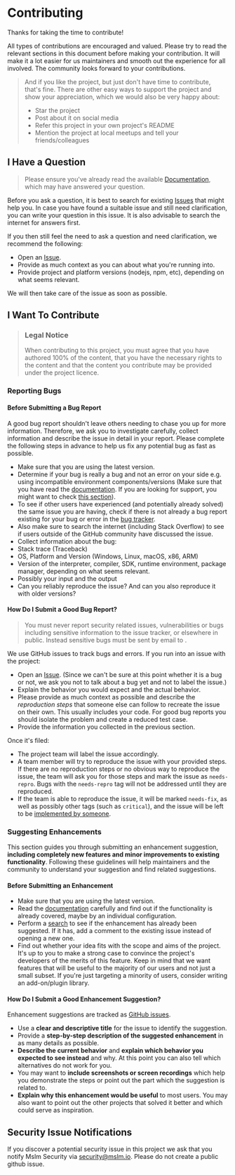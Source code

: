 # Contributing

Thanks for taking the time to contribute!

All types of contributions are encouraged and valued. Please try to read the
relevant sections in this document before making your contribution. It will
make it a lot easier for us maintainers and smooth out the experience for all
involved. The community looks forward to your contributions.

> And if you like the project, but just don't have time to contribute, that's
> fine. There are other easy ways to support the project and show your
> appreciation, which we would also be very happy about:
> - Star the project
> - Post about it on social media
> - Refer this project in your own project's README
> - Mention the project at local meetups and tell your friends/colleagues

## I Have a Question

> Please ensure you've already read the available
> [Documentation](https://mslm.io/docs/api/libraries/nodejs), which may have
> answered your question.

Before you ask a question, it is best to search for existing
[Issues](https://github.com/mslmio/sdk-nodejs/issues) that might help you. In
case you have found a suitable issue and still need clarification, you can
write your question in this issue. It is also advisable to search the internet
for answers first.

If you then still feel the need to ask a question and need clarification, we
recommend the following:

- Open an [Issue](https://github.com/mslmio/sdk-nodejs/issues/new).
- Provide as much context as you can about what you're running into.
- Provide project and platform versions (nodejs, npm, etc), depending on what
  seems relevant.

We will then take care of the issue as soon as possible.

## I Want To Contribute

> ### Legal Notice
>
> When contributing to this project, you must agree that you have authored 100%
> of the content, that you have the necessary rights to the content and that
> the content you contribute may be provided under the project licence.

### Reporting Bugs

#### Before Submitting a Bug Report

A good bug report shouldn't leave others needing to chase you up for more
information. Therefore, we ask you to investigate carefully, collect
information and describe the issue in detail in your report. Please complete
the following steps in advance to help us fix any potential bug as fast as
possible.

- Make sure that you are using the latest version.
- Determine if your bug is really a bug and not an error on your side e.g.
  using incompatible environment components/versions (Make sure that you have
  read the
  [documentation](https://mslm.io/docs/api/libraries/nodejs). If you
  are looking for support, you might want to check [this
  section](#i-have-a-question)).
- To see if other users have experienced (and potentially already solved) the
  same issue you are having, check if there is not already a bug report
  existing for your bug or error in the [bug
  tracker](https://github.com/mslmio/sdk-nodejs/issues?q=label%3Abug).
- Also make sure to search the internet (including Stack Overflow) to see if
  users outside of the GitHub community have discussed the issue.
- Collect information about the bug:
- Stack trace (Traceback)
- OS, Platform and Version (Windows, Linux, macOS, x86, ARM)
- Version of the interpreter, compiler, SDK, runtime environment, package
  manager, depending on what seems relevant.
- Possibly your input and the output
- Can you reliably reproduce the issue? And can you also reproduce it with
  older versions?

#### How Do I Submit a Good Bug Report?

> You must never report security related issues, vulnerabilities or bugs
> including sensitive information to the issue tracker, or elsewhere in public.
> Instead sensitive bugs must be sent by email to .

We use GitHub issues to track bugs and errors. If you run into an issue with the project:

- Open an [Issue](https://github.com/mslmio/sdk-nodejs/issues/new). (Since we
  can't be sure at this point whether it is a bug or not, we ask you not to
  talk about a bug yet and not to label the issue.)
- Explain the behavior you would expect and the actual behavior.
- Please provide as much context as possible and describe the *reproduction
  steps* that someone else can follow to recreate the issue on their own. This
  usually includes your code. For good bug reports you should isolate the
  problem and create a reduced test case.
- Provide the information you collected in the previous section.

Once it's filed:

- The project team will label the issue accordingly.
- A team member will try to reproduce the issue with your provided steps. If
  there are no reproduction steps or no obvious way to reproduce the issue, the
  team will ask you for those steps and mark the issue as `needs-repro`. Bugs
  with the `needs-repro` tag will not be addressed until they are reproduced.
- If the team is able to reproduce the issue, it will be marked `needs-fix`, as
  well as possibly other tags (such as `critical`), and the issue will be left
  to be [implemented by someone](#your-first-code-contribution).

### Suggesting Enhancements

This section guides you through submitting an enhancement suggestion,
**including completely new features and minor improvements to existing
functionality**. Following these guidelines will help maintainers and the
community to understand your suggestion and find related suggestions.

#### Before Submitting an Enhancement

- Make sure that you are using the latest version.
- Read the [documentation](https://mslm.io/docs/api/libraries/nodejs) carefully and
  find out if the functionality is already covered, maybe by an individual
  configuration.
- Perform a [search](https://github.com/mslmio/sdk-nodejs/issues) to see if
  the enhancement has already been suggested. If it has, add a comment to the
  existing issue instead of opening a new one.
- Find out whether your idea fits with the scope and aims of the project. It's
  up to you to make a strong case to convince the project's developers of the
  merits of this feature. Keep in mind that we want features that will be
  useful to the majority of our users and not just a small subset. If you're
  just targeting a minority of users, consider writing an add-on/plugin
  library.

#### How Do I Submit a Good Enhancement Suggestion?

Enhancement suggestions are tracked as [GitHub issues](https://github.com/mslmio/sdk-nodejs/issues).

- Use a **clear and descriptive title** for the issue to identify the
  suggestion.
- Provide a **step-by-step description of the suggested enhancement** in as
  many details as possible.
- **Describe the current behavior** and **explain which behavior you expected
  to see instead** and why. At this point you can also tell which alternatives
  do not work for you.
- You may want to **include screenshots or screen recordings** which help you
  demonstrate the steps or point out the part which the suggestion is related
  to.
- **Explain why this enhancement would be useful** to most users. You may also
  want to point out the other projects that solved it better and which could
  serve as inspiration.

## Security Issue Notifications

If you discover a potential security issue in this project we ask that you
notify Mslm Security via [security@mslm.io](mailto:security@mslm.io). Please do
not create a public github issue.
